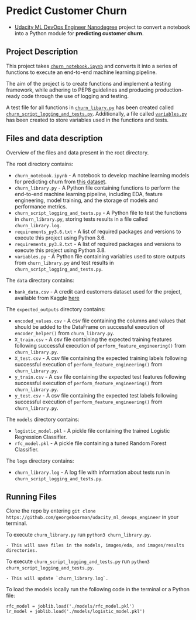 # Predict Customer Churn

- [Udacity ML DevOps Engineer Nanodegree](https://www.udacity.com/course/machine-learning-dev-ops-engineer-nanodegree--nd0821) project to convert a notebook into a Python module for **predicting customer churn**. 

## Project Description
This project takes [`churn_notebook.ipynb`](https://github.com/georgeboorman/udacity_ml_devops_engineer/blob/main/churn_notebook.ipynb) and converts it into a series of functions to execute an end-to-end machine learning pipeline.

The aim of the project is to create functions and implement a testing framework, while adhering to PEP8 guidelines and producing production-ready code through the use of logging and testing. 

A test file for all functions in [`churn_libary.py`](https://github.com/georgeboorman/udacity_ml_devops_engineer/blob/main/churn_library.py) has been created called [`churn_script_logging_and_tests.py`](https://github.com/georgeboorman/udacity_ml_devops_engineer/blob/main/churn_script_logging_and_tests.py). Additionally, a file called [`variables.py`](https://github.com/georgeboorman/udacity_ml_devops_engineer/blob/main/variables.py) has been created to store variables used in the functions and tests.

## Files and data description
Overview of the files and data present in the root directory. 

The root directory contains:
* `churn_notebook.ipynb` - A notebook to develop machine learning models for predicting churn from [this dataset](https://github.com/georgeboorman/udacity_ml_devops_engineer/blob/main/data/bank_data.csv).
* `churn_library.py` - A Python file containing functions to perform the end-to-end machine learning pipeline, including EDA, feature engineering, model training, and the storage of models and performance metrics.
* `churn_script_logging_and_tests.py` - A Python file to test the functions in `churn_library.py`, storing tests results in a file called `churn_library.log`.
* `requirements_py3.6.txt` - A list of required packages and versions to execute this project using Python 3.6.
* `requirements_py3.8.txt` - A list of required packages and versions to execute this project using Python 3.8.
* `variables.py` - A Python file containing variables used to store outputs from `churn_library.py` and test results in `churn_script_logging_and_tests.py`.

The `data` directory contains:
* `bank_data.csv` - A credit card customers dataset used for the project, available from Kaggle [here](https://www.kaggle.com/datasets/sakshigoyal7/credit-card-customers/code)

The `expected_outputs` directory contains:
* `encoded_values.csv` - A csv file containing the columns and values that should be added to the DataFrame on successful execution of `encoder_helper()` from `churn_library.py`.
* `X_train.csv` - A csv file containing the expected training features following successful execution of `perform_feature_engineering()` from `churn_library.py`.
* `X_test.csv` - A csv file containing the expected training labels following successful execution of `perform_feature_engineering()` from `churn_library.py`.
* `y_train.csv` - A csv file containing the expected test features following successful execution of `perform_feature_engineering()` from `churn_library.py`.
* `y_test.csv` - A csv file containing the expected test labels following successful execution of `perform_feature_engineering()` from `churn_library.py`.

The `models` directory contains:
* `logistic_model.pkl` - A pickle file containing the trained Logistic Regression Classifier.
* `rfc_model.pkl` - A pickle file containing a tuned Random Forest Classifier.

The `logs` directory contains:
* `churn_library.log` - A log file with information about tests run in `churn_script_logging_and_tests.py`.

## Running Files
Clone the repo by entering `git clone https://github.com/georgeboorman/udacity_ml_devops_engineer` in your terminal.

To execute `churn_library.py` run `python3 churn_library.py`.

    - This will save files in the models, images/eda, and images/results directories.

To execute `churn_script_logging_and_tests.py` run `python3 churn_script_logging_and_tests.py`.
    
    - This will update `churn_library.log`.

To load the models locally run the following code in the terminal or a Python file:
```
rfc_model = joblib.load('./models/rfc_model.pkl')
lr_model = joblib.load('./models/logistic_model.pkl')
```
